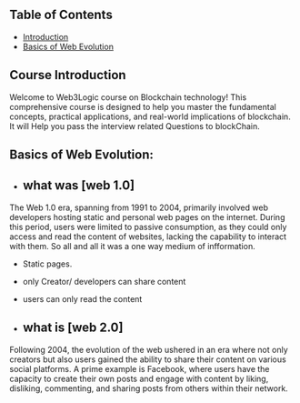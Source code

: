 ## Table of Contents

- [Introduction](#CourseIntroduction)
- [Basics of Web Evolution](#BasicsofWebEvolution)


## Course Introduction
Welcome to Web3Logic course  on Blockchain technology! This comprehensive course is designed to help you master the fundamental concepts, practical applications, and real-world implications of blockchain. It will Help you pass the interview related Questions to blockChain. 

## Basics of Web Evolution:
- ## what was [web 1.0]
 The Web 1.0 era, spanning from 1991 to 2004, primarily involved web developers hosting static and personal web pages on the internet. During this period, users were limited to passive consumption, as they could only access and read the content of websites, lacking the capability to interact with them. So all and all it was  a one way medium of infformation.
- Static pages.
* only Creator/ developers can share content
+ users can only read the content

- ## what is  [web 2.0]

Following 2004, the evolution of the web ushered in an era where not only creators but also users gained the ability to share their content on various social platforms. A prime example is Facebook, where users have the capacity to create their own posts and engage with content by liking, disliking, commenting, and sharing posts from others within their network.




                                               
                  
